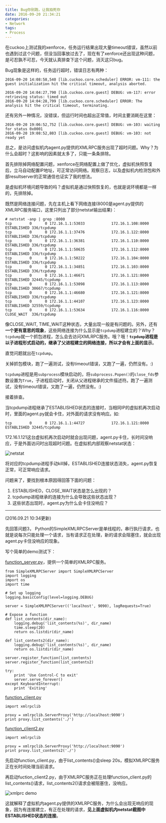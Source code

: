 ```yaml
---
title: Bug你别跑，让我拍死你
date: 2016-09-20 21:34:21
categories:
- Network
tags:
- Process
---
```


在cuckoo上测试我的xenforce，任务运行结果出现大量timeout错误，虽然以前也遇到过这个问题，但没当回事放过去了，现在有了xenforce还出现这种问题，是可忍孰不可忍，今天就认真排查下这个问题，消灭这只bug。

Bug现象是这样的，任务运行超时，错误日志有两种：

<!-- more -->

```
2016-09-20 14:08:58,540 [lib.cuckoo.core.scheduler] ERROR: vm-111: the guest initialization hit the critical timeout, analysis aborted.
```

```
2016-09-20 14:04:27,790 [lib.cuckoo.core.guest] DEBUG: vm-117: error retrieving status: timed out
2016-09-20 14:04:28,799 [lib.cuckoo.core.scheduler] ERROR: The analysis hit the critical timeout, terminating.
```

还有另外一种情况，没错误，但运行时间也超出正常值，时间主要消耗在这里：

```
2016-09-20 19:06:52,752 [lib.cuckoo.core.guest] DEBUG: vm-103: waiting for status 0x0001
2016-09-20 19:08:52,803 [lib.cuckoo.core.guest] DEBUG: vm-103: not ready yet
```

总之，是访问虚拟机内agent.py提供的XMLRPC服务出现了超时问题。Why？为什么会超时？这影响的因素就太多了，只能一条条排除。

首先排除掉网络配置问题，xenforce在网络配置上做了优化，虚拟机快照恢复后，立马自动配置IP地址，可正常访问网络。观察日志，以及虚拟机内检测包和外部resultserver的正常通信也证实了我的想法。

是虚拟机环境问题导致的吗？虚拟机是通过快照恢复的，也就是说环境都是一样的，先排除掉。

既然是网络连接问题，先在主机上看下网络连接(8000是agent.py提供的XMLRPC服务端口，这里只列出了部分netstat输出结果)：

```
# netstat -anp | grep :8000
tcp        0      0 172.16.1.1:53033            172.16.1.108:8000           ESTABLISHED 336/tcpdump         
tcp        0      0 172.16.1.1:37476            172.16.1.122:8000           ESTABLISHED 336/tcpdump         
tcp        0      0 172.16.1.1:36381            172.16.1.110:8000           ESTABLISHED 336/tcpdump         
tcp        0      0 172.16.1.1:50635            172.16.1.112:8000           ESTABLISHED 336/tcpdump         
tcp        0      0 172.16.1.1:50222            172.16.1.104:8000           ESTABLISHED 336/tcpdump         
tcp        0      0 172.16.1.1:34851            172.16.1.103:8000           ESTABLISHED 336/tcpdump         
tcp        0      0 172.16.1.1:46671            172.16.1.121:8000           ESTABLISHED 32445/tcpdump       
tcp        0      0 172.16.1.1:53098            172.16.1.113:8000           ESTABLISHED 30667/tcpdump       
tcp        0      0 172.16.1.1:46680            172.16.1.121:8000           ESTABLISHED 336/tcpdump         
tcp        0      0 172.16.1.1:44107            172.16.1.123:8000           ESTABLISHED 32559/tcpdump       
tcp        0      0 172.16.1.1:53634            172.16.1.116:8000           CLOSE_WAIT  336/tcpdump 
```

像CLOSE_WAIT, TIME_WAIT这种状态，大量出现一般是有问题的。另外，还有**一个更有意思的现象**，这些网络连接为什么显示是`tcpdump`进程建立的？Why？`tcpdump`就一个抓包进程，怎么会去访问XMLRPC服务。哦？哦！**`tcpdump`进程是以子进程形式启动的，继承了父进程建立的网络连接，所以才会有上面的显示**。

直觉问题就出在`tcpdump`。

关掉抓包模块，跑了一遍测试，没有timeout错误，又跑了一遍，仍然没有。:)

`tcpdump`进程是用`subprocess`模块启动的，将`subprocess.Popen()`的`close_fds`参数设置为`True`，子进程启动时，关闭从父进程继承的文件描述符。跑了一遍测试，没有timeout错误，又跑了一遍，仍然没有。:)

接着排查。

当tcpdump进程继承了ESTABLISHED状态的连接时，当相同IP的虚拟机再次启动时，里面的agent.py就会卡住，对外面的请求没有响应。如:

```
tcp        0      0 172.16.1.1:44727            172.16.1.121:8000           ESTABLISHED 32445/tcpdump  
```

172.16.1.121这台虚拟机再次启动时就会出现问题，agent.py卡住，长时间没响应，于是外面访问时出现超时问题。在虚拟机内部观察netstat状态：

![netstat](http://7xtc3e.com1.z0.glb.clouddn.com/a-network-timeout-bug/agent_netstat.png)

将对应的tcpdump进程手动kill掉，ESTABLISHED连接状态消失，agent.py恢复正常，可正常响应请求。


问题来了，要找到根本原因得回答下面的问题：

1. ESTABLISHED，CLOSE_WAIT状态是怎么出现的？
2. tcpdump进程继承的连接为什么会导致这些状态出现？
3. 这些状态出现时，agent.py为什么会卡住没响应？

---

(2016.09.21 10:34更新)

先回答问题3， Python的SimpleXMLRPCServer是单线程的，串行执行请求，也就是说每次只能处理一个请求，当有请求正在处理，新的请求会阻塞住，就会出现agent.py卡住没响应的现象。

写个简单的demo测试下：

[function_server.py](https://github.com/consen/demo/blob/master/python/library/SimpleXMLRPCServer/function_server.py)，提供一个简单的XMLRPC服务。

```
from SimpleXMLRPCServer import SimpleXMLRPCServer
import logging
import os
import time

# Set up logging
logging.basicConfig(level=logging.DEBUG)

server = SimpleXMLRPCServer(('localhost', 9090), logRequests=True)

# Expose a function
def list_contents(dir_name):
    logging.debug('list_contents(%s)', dir_name)
    time.sleep(20)
    return os.listdir(dir_name)

def list_contents2(dir_name):
    logging.debug('list_contents(%s)', dir_name)
    return os.listdir(dir_name)

server.register_function(list_contents)
server.register_function(list_contents2)

try:
    print 'Use Control-C to exit'
    server.serve_forever()
except KeyboardInterrupt:
    print 'Exiting'
```

[function_client.py](https://github.com/consen/demo/blob/master/python/library/SimpleXMLRPCServer/function_client.py)

```
import xmlrpclib

proxy = xmlrpclib.ServerProxy('http://localhost:9090')
print proxy.list_contents('./')
```

[function_client2.py](https://github.com/consen/demo/blob/master/python/library/SimpleXMLRPCServer/function_client2.py)

```
import xmlrpclib

proxy = xmlrpclib.ServerProxy('http://localhost:9090')
print proxy.list_contents2('./')
```

先启动function_client.py，由于list_contents()会sleep 20s，模拟XMLRPC服务正在长时间处理当前请求。

再启动fuction_client2.py，由于XMLRPC服务正在处理function_client.py的list_contents()请求，list_contents2()请求会被阻塞住，没响应。

![xmlprc demo](http://7xtc3e.com1.z0.glb.clouddn.com/a-network-timeout-bug/xmlrpc_demo.png)

这就解释了虚拟机内agent.py提供的XMLRPC服务，为什么会出现无响应的现象，因为有连接建立，有正在处理的请求，**见上面虚拟机内netstat截图中ESTABLISHED状态的连接**。
